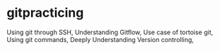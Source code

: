 # gitpracticing
Using git through SSH, Understanding Gitflow, Use case of tortoise git, Using git commands, Deeply Understanding Version controlling, 

